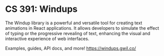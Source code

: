# CS 391: Windups

The Windup library is a powerful and versatile tool for creating text animations in React applications. It allows developers to simulate the effect of typing or the progressive revealing of text, enhancing the visual and interactive experience of web interfaces.

Examples, guides, API docs, and more!
https://windups.gwil.co/
